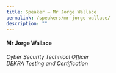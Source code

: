 ```yaml
---
title: Speaker – Mr Jorge Wallace
permalink: /speakers/mr-jorge-wallace/
description: ""
---
```

#### **Mr Jorge Wallace**

*Cyber Security Technical Officer <br>
DEKRA Testing and Certification*